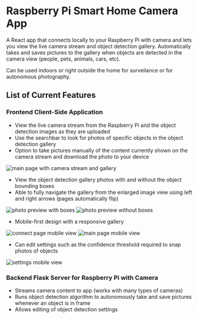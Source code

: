 # Raspberry Pi Smart Home Camera App
A React app that connects locally to your Raspberry Pi with camera and lets you view the live camera stream and object detection gallery. Automatically takes and saves pictures to the gallery when objects are detected in the camera view (people, pets, animals, cars, etc). 

Can be used indoors or right outside the home for surveilance or for autonomous photography.

## List of Current Features
### Frontend Client-Side Application
- View the live camera stream from the Raspberry Pi and the object detection images as they are uploaded
- Use the searchbar to look for photos of specific objects in the object detection gallery
- Option to take pictures manually of the content currently shown on the camera stream and download the photo to your device

![main page with camera stream and gallery](screenshots/screenshot_main.png)


- View the object detection gallery photos with and without the object bounding boxes
- Able to fully navigate the gallery from the enlarged image view using left and right arrows (pages automatically flip)

![photo preview with boxes](screenshots/screenshot_boxes.png)
![photo preview without boxes](screenshots/screenshot_no_boxes.png)


- Mobile-first design with a responsive gallery

![connect page mobile view](screenshots/screenshot_connect.png)
![main page mobile view](screenshots/screenshot_mobile.png)

- Can edit settings such as the confidence threshold required to snap photos of objects

![settings mobile view](screenshots/screenshot_settings.png)


### Backend Flask Server for Raspberry Pi with Camera
- Streams camera content to app (works with many types of cameras)
- Runs object detection algorithm to autonomously take and save pictures whenever an object is in frame
- Allows editing of object detection settings
